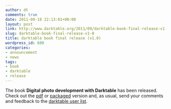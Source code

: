 ```yaml
---
author: dt
comments: true
date: 2011-09-18 22:13:01+00:00
layout: post
link: http://www.darktable.org/2011/09/darktable-book-final-release-v1-0/
slug: darktable-book-final-release-v1-0
title: darktable book final release (v1.0)
wordpress_id: 600
categories:
- announcement
- news
tags:
- book
- darktable
- release
---
```


The book **Digital photo development with Darktable** has been released. Check out the [pdf](http://sourceforge.net/projects/darktable/files/darktable/book/1.0/darktable.pdf/download) or [packaged](http://sourceforge.net/projects/darktable/files/darktable/book/1.0/darktable-book-1.0.zip/download) version and, as usual, send your comments and feedback to the [darktable user list](https://lists.sourceforge.net/lists/listinfo/darktable-users). 
